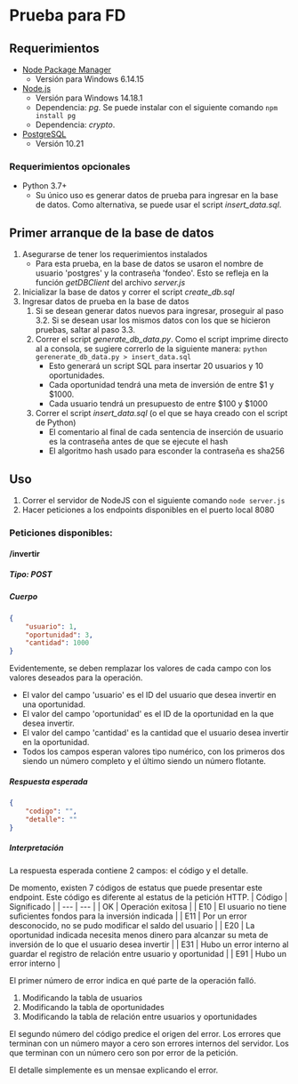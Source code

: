 # Prueba para FD

## Requerimientos

- [Node Package Manager](https://www.npmjs.com/)
	- Versión para Windows 6.14.15
- [Node.js](https://nodejs.org/en/)
	- Versión para Windows 14.18.1
	- Dependencia: _pg_. Se puede instalar con el siguiente comando
		`npm install pg`
	- Dependencia: _crypto_.
- [PostgreSQL](https://www.postgresql.org/download/)
	- Versión 10.21

### Requerimientos opcionales

- Python 3.7+
	- Su único uso es generar datos de prueba para ingresar en la base de datos. Como alternativa, se puede usar el script _insert_data.sql_.

## Primer arranque de la base de datos

1. Asegurarse de tener los requerimientos instalados
	- Para esta prueba, en la base de datos se usaron el nombre de usuario 'postgres' y la contraseña 'fondeo'. Esto se refleja en la función _getDBClient_ del archivo _server.js_
2. Inicializar la base de datos y correr el script _create_db.sql_
3. Ingresar datos de prueba en la base de datos
	1. Si se desean generar datos nuevos para ingresar, proseguir al paso 3.2. Si se desean usar los mismos datos con los que se hicieron pruebas, saltar al paso 3.3.
	2. Correr el script _generate_db_data.py_. Como el script imprime directo al a consola, se sugiere correrlo de la siguiente manera:
		`python gerenerate_db_data.py > insert_data.sql`
		- Esto generará un script SQL para insertar 20 usuarios y 10 oportunidades. 
    	- Cada oportunidad tendrá una meta de inversión de entre $1 y $1000.
    	- Cada usuario tendrá un presupuesto de entre $100 y $1000
    3. Correr el script _insert_data.sql_ (o el que se haya creado con el script de Python)
    	- El comentario al final de cada sentencia de inserción de usuario es la contraseña antes de que se ejecute el hash
    	- El algoritmo hash usado para esconder la contraseña es sha256

## Uso

1. Correr el servidor de NodeJS con el siguiente comando
`node server.js`
2. Hacer peticiones a los endpoints disponibles en el puerto local 8080

### Peticiones disponibles:
#### /invertir
##### Tipo: POST
##### Cuerpo 
```JSON
{
    "usuario": 1,
    "oportunidad": 3,
    "cantidad": 1000
}
```
Evidentemente, se deben remplazar los valores de cada campo con los valores deseados para la operación.
- El valor del campo 'usuario' es el ID del usuario que desea invertir en una oportunidad.
- El valor del campo 'oportunidad' es el ID de la oportunidad en la que desea invertir.
- El valor del campo 'cantidad' es la cantidad que el usuario desea invertir en la oportunidad.
- Todos los campos esperan valores tipo numérico, con los primeros dos siendo un número completo y el último siendo un número flotante.
##### Respuesta esperada
```JSON
{
    "codigo": "",
    "detalle": ""
}
```
##### Interpretación

La respuesta esperada contiene 2 campos: el código y el detalle.

De momento, existen 7 códigos de estatus que puede presentar este endpoint. Este código es diferente al estatus de la petición HTTP.
| Código | Significado |
| --- | --- |
| OK  | Operación exitosa |
| E10 | El usuario no tiene suficientes fondos para la inversión indicada |
| E11 | Por un error desconocido, no se pudo modificar el saldo del usuario |
| E20 | La oportunidad indicada necesita menos dinero para alcanzar su meta de inversión de lo que el usuario desea invertir |
| E31 | Hubo un error interno al guardar el registro de relación entre usuario y oportunidad |
| E91 | Hubo un error interno |

El primer número de error indica en qué parte de la operación falló.

1. Modificando la tabla de usuarios
2. Modificando la tabla de oportunidades
3. Modificando la tabla de relación entre usuarios y oportunidades

El segundo número del código predice el origen del error. Los errores que terminan con un número mayor a cero son errores internos del servidor. Los que terminan con un número cero son por error de la petición.

El detalle simplemente es un mensae explicando el error.